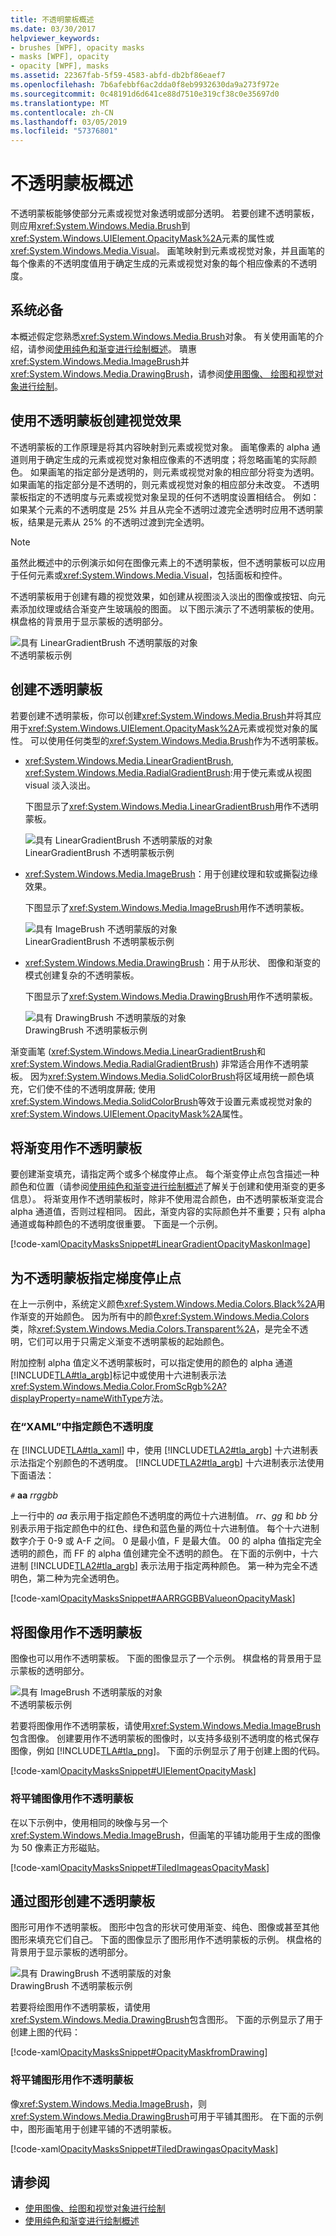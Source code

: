 ```yaml
---
title: 不透明蒙板概述
ms.date: 03/30/2017
helpviewer_keywords:
- brushes [WPF], opacity masks
- masks [WPF], opacity
- opacity [WPF], masks
ms.assetid: 22367fab-5f59-4583-abfd-db2bf86eaef7
ms.openlocfilehash: 7b6afebbf6ac2dda0f8eb9932630da9a273f972e
ms.sourcegitcommit: 0c48191d6d641ce88d7510e319cf38c0e35697d0
ms.translationtype: MT
ms.contentlocale: zh-CN
ms.lasthandoff: 03/05/2019
ms.locfileid: "57376801"
---
```

# <a name="opacity-masks-overview"></a>不透明蒙板概述
不透明蒙板能够使部分元素或视觉对象透明或部分透明。 若要创建不透明蒙板，则应用<xref:System.Windows.Media.Brush>到<xref:System.Windows.UIElement.OpacityMask%2A>元素的属性或<xref:System.Windows.Media.Visual>。  画笔映射到元素或视觉对象，并且画笔的每个像素的不透明度值用于确定生成的元素或视觉对象的每个相应像素的不透明度。  
  
<a name="prereqs"></a>   
## <a name="prerequisites"></a>系统必备  
 本概述假定您熟悉<xref:System.Windows.Media.Brush>对象。 有关使用画笔的介绍，请参阅[使用纯色和渐变进行绘制概述](painting-with-solid-colors-and-gradients-overview.md)。 璝惠<xref:System.Windows.Media.ImageBrush>并<xref:System.Windows.Media.DrawingBrush>，请参阅[使用图像、 绘图和视觉对象进行绘制](painting-with-images-drawings-and-visuals.md)。  
  
<a name="opacitymasks"></a>   
## <a name="creating-visual-effects-with-opacity-masks"></a>使用不透明蒙板创建视觉效果  
 不透明蒙板的工作原理是将其内容映射到元素或视觉对象。 画笔像素的 alpha 通道则用于确定生成的元素或视觉对象相应像素的不透明度；将忽略画笔的实际颜色。 如果画笔的指定部分是透明的，则元素或视觉对象的相应部分将变为透明。 如果画笔的指定部分是不透明的，则元素或视觉对象的相应部分未改变。 不透明蒙板指定的不透明度与元素或视觉对象呈现的任何不透明度设置相结合。 例如：如果某个元素的不透明度是 25% 并且从完全不透明过渡完全透明时应用不透明蒙板，结果是元素从 25% 的不透明过渡到完全透明。  
  
> [!NOTE]
>  虽然此概述中的示例演示如何在图像元素上的不透明蒙板，但不透明蒙板可以应用于任何元素或<xref:System.Windows.Media.Visual>，包括面板和控件。  
  
 不透明蒙板用于创建有趣的视觉效果，如创建从视图淡入淡出的图像或按钮、向元素添加纹理或结合渐变产生玻璃般的图面。 以下图示演示了不透明蒙板的使用。 棋盘格的背景用于显示蒙板的透明部分。  
  
 ![具有 LinearGradientBrush 不透明蒙版的对象](./media/wcpsdk-graphicsmm-opacitymask-imageexample.png "wcpsdk_graphicsmm_opacitymask_imageexample")  
不透明蒙板示例  
  
<a name="creatingopacitymasks"></a>   
## <a name="creating-an-opacity-mask"></a>创建不透明蒙板  
 若要创建不透明蒙板，你可以创建<xref:System.Windows.Media.Brush>并将其应用于<xref:System.Windows.UIElement.OpacityMask%2A>元素或视觉对象的属性。 可以使用任何类型的<xref:System.Windows.Media.Brush>作为不透明蒙板。  
  
-   <xref:System.Windows.Media.LinearGradientBrush>, <xref:System.Windows.Media.RadialGradientBrush>:用于使元素或从视图 visual 淡入淡出。  
  
     下图显示了<xref:System.Windows.Media.LinearGradientBrush>用作不透明蒙板。  
  
     ![具有 LinearGradientBrush 不透明蒙版的对象](./media/wcpsdk-graphicsmm-brushes-lineagradientopacitymasksingle.jpg "wcpsdk_graphicsmm_brushes_lineagradientopacitymasksingle")  
LinearGradientBrush 不透明蒙板示例  
  
-   <xref:System.Windows.Media.ImageBrush>：用于创建纹理和软或撕裂边缘效果。  
  
     下图显示了<xref:System.Windows.Media.ImageBrush>用作不透明蒙板。  
  
     ![具有 ImageBrush 不透明蒙版的对象](./media/wcpsdk-graphicsmm-brushes-imageasopacitymasksingle.jpg "wcpsdk_graphicsmm_brushes_imageasopacitymasksingle")  
LinearGradientBrush 不透明蒙板示例  
  
-   <xref:System.Windows.Media.DrawingBrush>：用于从形状、 图像和渐变的模式创建复杂的不透明蒙板。  
  
     下图显示了<xref:System.Windows.Media.DrawingBrush>用作不透明蒙板。  
  
     ![具有 DrawingBrush 不透明蒙版的对象](./media/wcpsdk-drawingbrushasopacitymask-single.jpg "wcpsdk_drawingbrushasopacitymask_single")  
DrawingBrush 不透明蒙板示例  
  
 渐变画笔 (<xref:System.Windows.Media.LinearGradientBrush>和<xref:System.Windows.Media.RadialGradientBrush>) 非常适合用作不透明蒙板。 因为<xref:System.Windows.Media.SolidColorBrush>将区域用统一颜色填充，它们使不佳的不透明度屏蔽; 使用<xref:System.Windows.Media.SolidColorBrush>等效于设置元素或视觉对象的<xref:System.Windows.UIElement.OpacityMask%2A>属性。  
  
<a name="creatingopacitymaskswithgradients"></a>   
## <a name="using-a-gradient-as-an-opacity-mask"></a>将渐变用作不透明蒙板  
 要创建渐变填充，请指定两个或多个梯度停止点。 每个渐变停止点包含描述一种颜色和位置（请参阅[使用纯色和渐变进行绘制概述](painting-with-solid-colors-and-gradients-overview.md)了解关于创建和使用渐变的更多信息）。 将渐变用作不透明蒙板时，除非不使用混合颜色，由不透明蒙板渐变混合 alpha 通道值，否则过程相同。 因此，渐变内容的实际颜色并不重要；只有 alpha 通道或每种颜色的不透明度很重要。 下面是一个示例。  
  
 [!code-xaml[OpacityMasksSnippet#LinearGradientOpacityMaskonImage](~/samples/snippets/csharp/VS_Snippets_Wpf/OpacityMasksSnippet/CS/GradientBrushExample.xaml#lineargradientopacitymaskonimage)]  
  
<a name="specifyinggradientcolors"></a>   
## <a name="specifying-gradient-stops-for-an-opacity-mask"></a>为不透明蒙板指定梯度停止点  
 在上一示例中，系统定义颜色<xref:System.Windows.Media.Colors.Black%2A>用作渐变的开始颜色。 因为所有中的颜色<xref:System.Windows.Media.Colors>类，除<xref:System.Windows.Media.Colors.Transparent%2A>，是完全不透明，它们可以用于只需定义渐变不透明蒙板的起始颜色。  
  
 附加控制 alpha 值定义不透明蒙板时，可以指定使用的颜色的 alpha 通道[!INCLUDE[TLA#tla_argb](../../../../includes/tlasharptla-argb-md.md)]标记中或使用十六进制表示法<xref:System.Windows.Media.Color.FromScRgb%2A?displayProperty=nameWithType>方法。  
  
<a name="argbsyntax"></a>   
### <a name="specifying-color-opacity-in-xaml"></a>在“XAML”中指定颜色不透明度  
 在 [!INCLUDE[TLA#tla_xaml](../../../../includes/tlasharptla-xaml-md.md)] 中，使用 [!INCLUDE[TLA2#tla_argb](../../../../includes/tla2sharptla-argb-md.md)] 十六进制表示法指定个别颜色的不透明度。 [!INCLUDE[TLA2#tla_argb](../../../../includes/tla2sharptla-argb-md.md)] 十六进制表示法使用下面语法：  
  
 `#` **aa** *rrggbb*  
  
 上一行中的 *aa* 表示用于指定颜色不透明度的两位十六进制值。 *rr*、*gg* 和 *bb* 分别表示用于指定颜色中的红色、绿色和蓝色量的两位十六进制值。 每个十六进制数字介于 0-9 或 A-F 之间。 0 是最小值，F 是最大值。 00 的 alpha 值指定完全透明的颜色，而 FF 的 alpha 值创建完全不透明的颜色。  在下面的示例中，十六进制 [!INCLUDE[TLA2#tla_argb](../../../../includes/tla2sharptla-argb-md.md)] 表示法用于指定两种颜色。 第一种为完全不透明色，第二种为完全透明色。  
  
 [!code-xaml[OpacityMasksSnippet#AARRGGBBValueonOpacityMask](~/samples/snippets/csharp/VS_Snippets_Wpf/OpacityMasksSnippet/CS/GradientBrushExample.xaml#aarrggbbvalueonopacitymask)]  
  
<a name="usingimageasopacitymask"></a>   
## <a name="using-an-image-as-an-opacity-mask"></a>将图像用作不透明蒙板  
 图像也可以用作不透明蒙板。 下面的图像显示了一个示例。 棋盘格的背景用于显示蒙板的透明部分。  
  
 ![具有 ImageBrush 不透明蒙版的对象](./media/wcpsdk-graphicsmm-imageasopacitymask.png "wcpsdk_graphicsmm_imageasopacitymask")  
不透明蒙板示例  
  
 若要将图像用作不透明蒙板，请使用<xref:System.Windows.Media.ImageBrush>包含图像。 创建要用作不透明蒙板的图像时，以支持多级别不透明度的格式保存图像，例如 [!INCLUDE[TLA#tla_png](../../../../includes/tlasharptla-png-md.md)]。 下面的示例显示了用于创建上图的代码。  
  
 [!code-xaml[OpacityMasksSnippet#UIElementOpacityMask](~/samples/snippets/csharp/VS_Snippets_Wpf/OpacityMasksSnippet/CS/ImageBrushExample.xaml#uielementopacitymask)]  
  
<a name="tilingimageopacitymask"></a>   
### <a name="using-a-tiled-image-as-an-opacity-mask"></a>将平铺图像用作不透明蒙板  
 在以下示例中，使用相同的映像与另一个<xref:System.Windows.Media.ImageBrush>，但画笔的平铺功能用于生成的图像为 50 像素正方形磁贴。  
  
 [!code-xaml[OpacityMasksSnippet#TiledImageasOpacityMask](~/samples/snippets/csharp/VS_Snippets_Wpf/OpacityMasksSnippet/CS/ImageBrushExample.xaml#tiledimageasopacitymask)]  
  
<a name="drawingbrushasopacitymask"></a>   
## <a name="creating-an-opacity-mask-from-a-drawing"></a>通过图形创建不透明蒙板  
 图形可用作不透明蒙板。 图形中包含的形状可使用渐变、纯色、图像或甚至其他图形来填充它们自己。 下面的图像显示了图形用作不透明蒙板的示例。 棋盘格的背景用于显示蒙板的透明部分。  
  
 ![具有 DrawingBrush 不透明蒙版的对象](./media/wcpsdk-drawingbrushasopacitymask.png "wcpsdk_drawingbrushasopacitymask")  
DrawingBrush 不透明蒙板示例  
  
 若要将绘图用作不透明蒙板，请使用<xref:System.Windows.Media.DrawingBrush>包含图形。 下面的示例显示了用于创建上图的代码：  
  
 [!code-xaml[OpacityMasksSnippet#OpacityMaskfromDrawing](~/samples/snippets/csharp/VS_Snippets_Wpf/OpacityMasksSnippet/CS/DrawingBrushExample.xaml#opacitymaskfromdrawing)]  
  
<a name="tileddrawingbrush"></a>   
### <a name="using-a-tiled-drawing-as-an-opacity-mask"></a>将平铺图形用作不透明蒙板  
 像<xref:System.Windows.Media.ImageBrush>，则<xref:System.Windows.Media.DrawingBrush>可用于平铺其图形。 在下面的示例中，图形画笔用于创建平铺的不透明蒙板。  
  
 [!code-xaml[OpacityMasksSnippet#TiledDrawingasOpacityMask](~/samples/snippets/csharp/VS_Snippets_Wpf/OpacityMasksSnippet/CS/DrawingBrushExample.xaml#tileddrawingasopacitymask)]  
  
## <a name="see-also"></a>请参阅
- [使用图像、绘图和视觉对象进行绘制](painting-with-images-drawings-and-visuals.md)
- [使用纯色和渐变进行绘制概述](painting-with-solid-colors-and-gradients-overview.md)
